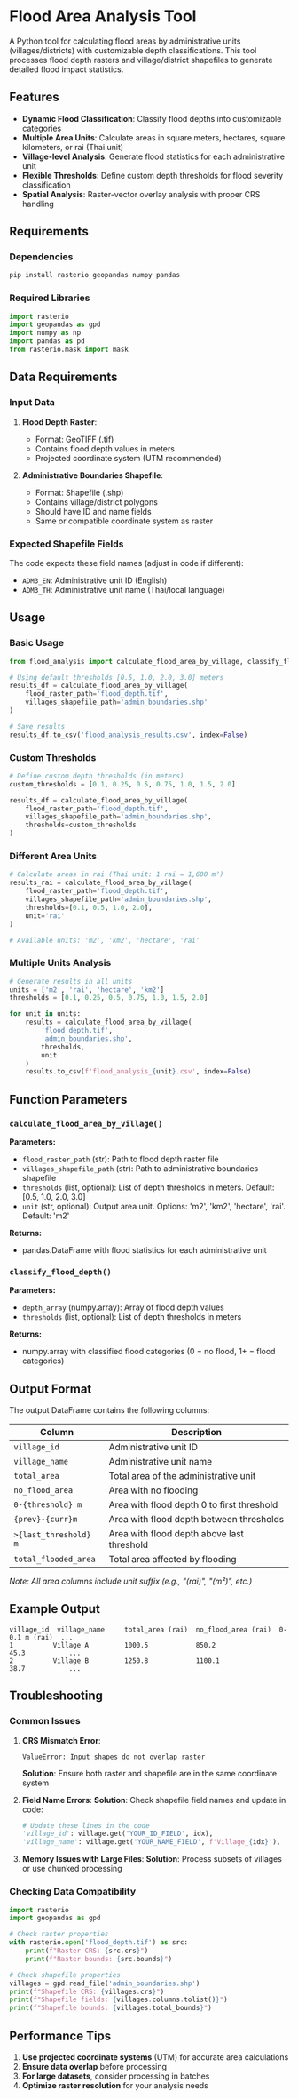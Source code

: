 # Flood Area Analysis Tool

A Python tool for calculating flood areas by administrative units (villages/districts) with customizable depth classifications. This tool processes flood depth rasters and village/district shapefiles to generate detailed flood impact statistics.

## Features

- **Dynamic Flood Classification**: Classify flood depths into customizable categories
- **Multiple Area Units**: Calculate areas in square meters, hectares, square kilometers, or rai (Thai unit)
- **Village-level Analysis**: Generate flood statistics for each administrative unit
- **Flexible Thresholds**: Define custom depth thresholds for flood severity classification
- **Spatial Analysis**: Raster-vector overlay analysis with proper CRS handling

## Requirements

### Dependencies

```bash
pip install rasterio geopandas numpy pandas
```

### Required Libraries

```python
import rasterio
import geopandas as gpd
import numpy as np
import pandas as pd
from rasterio.mask import mask
```

## Data Requirements

### Input Data

1. **Flood Depth Raster**: 
   - Format: GeoTIFF (.tif)
   - Contains flood depth values in meters
   - Projected coordinate system (UTM recommended)

2. **Administrative Boundaries Shapefile**:
   - Format: Shapefile (.shp)
   - Contains village/district polygons
   - Should have ID and name fields
   - Same or compatible coordinate system as raster

### Expected Shapefile Fields

The code expects these field names (adjust in code if different):
- `ADM3_EN`: Administrative unit ID (English)
- `ADM3_TH`: Administrative unit name (Thai/local language)

## Usage

### Basic Usage

```python
from flood_analysis import calculate_flood_area_by_village, classify_flood_depth

# Using default thresholds [0.5, 1.0, 2.0, 3.0] meters
results_df = calculate_flood_area_by_village(
    flood_raster_path='flood_depth.tif',
    villages_shapefile_path='admin_boundaries.shp'
)

# Save results
results_df.to_csv('flood_analysis_results.csv', index=False)
```

### Custom Thresholds

```python
# Define custom depth thresholds (in meters)
custom_thresholds = [0.1, 0.25, 0.5, 0.75, 1.0, 1.5, 2.0]

results_df = calculate_flood_area_by_village(
    flood_raster_path='flood_depth.tif',
    villages_shapefile_path='admin_boundaries.shp',
    thresholds=custom_thresholds
)
```

### Different Area Units

```python
# Calculate areas in rai (Thai unit: 1 rai = 1,600 m²)
results_rai = calculate_flood_area_by_village(
    flood_raster_path='flood_depth.tif',
    villages_shapefile_path='admin_boundaries.shp',
    thresholds=[0.1, 0.5, 1.0, 2.0],
    unit='rai'
)

# Available units: 'm2', 'km2', 'hectare', 'rai'
```

### Multiple Units Analysis

```python
# Generate results in all units
units = ['m2', 'rai', 'hectare', 'km2']
thresholds = [0.1, 0.25, 0.5, 0.75, 1.0, 1.5, 2.0]

for unit in units:
    results = calculate_flood_area_by_village(
        'flood_depth.tif', 
        'admin_boundaries.shp', 
        thresholds, 
        unit
    )
    results.to_csv(f'flood_analysis_{unit}.csv', index=False)
```

## Function Parameters

### `calculate_flood_area_by_village()`

**Parameters:**
- `flood_raster_path` (str): Path to flood depth raster file
- `villages_shapefile_path` (str): Path to administrative boundaries shapefile
- `thresholds` (list, optional): List of depth thresholds in meters. Default: [0.5, 1.0, 2.0, 3.0]
- `unit` (str, optional): Output area unit. Options: 'm2', 'km2', 'hectare', 'rai'. Default: 'm2'

**Returns:**
- pandas.DataFrame with flood statistics for each administrative unit

### `classify_flood_depth()`

**Parameters:**
- `depth_array` (numpy.array): Array of flood depth values
- `thresholds` (list, optional): List of depth thresholds in meters

**Returns:**
- numpy.array with classified flood categories (0 = no flood, 1+ = flood categories)

## Output Format

The output DataFrame contains the following columns:

| Column | Description |
|--------|-------------|
| `village_id` | Administrative unit ID |
| `village_name` | Administrative unit name |
| `total_area` | Total area of the administrative unit |
| `no_flood_area` | Area with no flooding |
| `0-{threshold} m` | Area with flood depth 0 to first threshold |
| `{prev}-{curr}m` | Area with flood depth between thresholds |
| `>{last_threshold} m` | Area with flood depth above last threshold |
| `total_flooded_area` | Total area affected by flooding |

*Note: All area columns include unit suffix (e.g., "(rai)", "(m²)", etc.)*

## Example Output

```
village_id  village_name     total_area (rai)  no_flood_area (rai)  0-0.1 m (rai)  ...
1          Village A         1000.5            850.2                45.3           ...
2          Village B         1250.8            1100.1               38.7           ...
```

## Troubleshooting

### Common Issues

1. **CRS Mismatch Error**: 
   ```
   ValueError: Input shapes do not overlap raster
   ```
   **Solution**: Ensure both raster and shapefile are in the same coordinate system

2. **Field Name Errors**:
   **Solution**: Check shapefile field names and update in code:
   ```python
   # Update these lines in the code
   'village_id': village.get('YOUR_ID_FIELD', idx),
   'village_name': village.get('YOUR_NAME_FIELD', f'Village_{idx}'),
   ```

3. **Memory Issues with Large Files**:
   **Solution**: Process subsets of villages or use chunked processing

### Checking Data Compatibility

```python
import rasterio
import geopandas as gpd

# Check raster properties
with rasterio.open('flood_depth.tif') as src:
    print(f"Raster CRS: {src.crs}")
    print(f"Raster bounds: {src.bounds}")

# Check shapefile properties
villages = gpd.read_file('admin_boundaries.shp')
print(f"Shapefile CRS: {villages.crs}")
print(f"Shapefile fields: {villages.columns.tolist()}")
print(f"Shapefile bounds: {villages.total_bounds}")
```

## Performance Tips

1. **Use projected coordinate systems** (UTM) for accurate area calculations
2. **Ensure data overlap** before processing
3. **For large datasets**, consider processing in batches
4. **Optimize raster resolution** for your analysis needs
